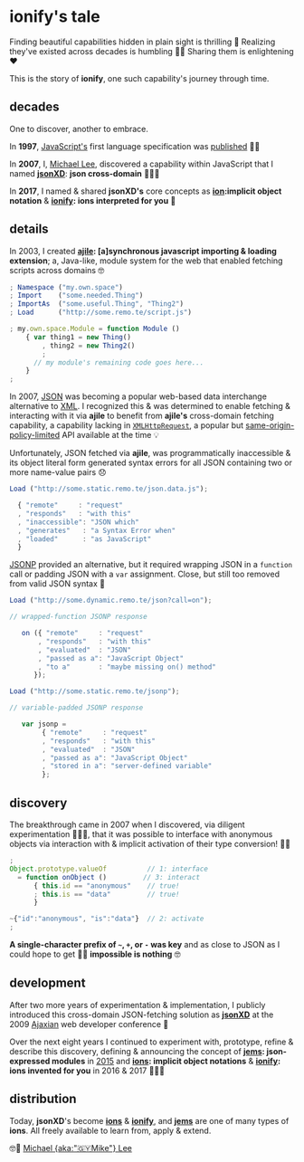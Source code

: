 # ionify's tale


Finding beautiful capabilities hidden in plain sight is thrilling 🎉 Realizing they've existed across decades is humbling 🙇🏾 Sharing them is enlightening ❤️

This is the story of **ionify**, one such capability's journey through time.


## decades

One to discover, another to embrace.

In **1997**, [JavaScript's](https://web.archive.org/web/20070916144913/http://wp.netscape.com/newsref/pr/newsrelease67.html) first language specification was [published](http://www.ecma-international.org/publications/files/ECMA-ST-ARCH/ECMA-262,%201st%20edition,%20June%201997.pdf) 🙌🏾

In **2007**, I, [Michael Lee](http://twitter.com/iskitz), discovered a capability within JavaScript that I named [**jsonXD**](http://www.slideshare.net/iskitz/using-jsonxd-for-crossdomain-json-exchange): **json cross-domain** 👨🏽‍💻

In **2017**, I named & shared **jsonXD's** core concepts as **[ion](https://github.com/ionify/ionify/blob/public/info/ion.md):implicit object notation** & **[ionify](https://github.com/ionify/ionify/): ions interpreted for you** 🎉


## details

In 2003, I created **[ajile](http://ajile.net): [a]synchronous javascript importing & loading extension**; a, Java-like, module system for the web that enabled fetching scripts across domains 🤓

```javascript
; Namespace ("my.own.space")
; Import    ("some.needed.Thing")
; ImportAs  ("some.useful.Thing", "Thing2")
; Load      ("http://some.remo.te/script.js")

; my.own.space.Module = function Module ()
    { var thing1 = new Thing()
        , thing2 = new Thing2()
        ;
      // my module's remaining code goes here...
    }
;
```

In 2007, [JSON](https://en.wikipedia.org/wiki/JSON) was becoming a popular web-based data interchange alternative to [XML](https://en.wikipedia.org/wiki/XML). I recognized this & was determined to enable fetching & interacting with it via **ajile** to benefit from **ajile's** cross-domain fetching capability, a capability lacking in [`XMLHttpRequest`](https://en.wikipedia.org/wiki/XMLHttpRequest), a popular but [same-origin-policy-limited](https://en.wikipedia.org/wiki/Same-origin_policy) API available at the time 💡

Unfortunately, JSON fetched via **ajile**, was programmatically inaccessible & its object literal form generated syntax errors for all JSON containing two or more name-value pairs 😞

```javascript
Load ("http://some.static.remo.te/json.data.js");

  { "remote"     : "request"
  , "responds"   : "with this"
  , "inaccessible": "JSON which"
  , "generates"   : "a Syntax Error when"
  , "loaded"      : "as JavaScript"
  }
```

[JSONP](https://en.wikipedia.org/wiki/JSONP) provided an alternative, but it required wrapping JSON in a `function` call or padding JSON with a `var` assignment. Close, but still too removed from valid JSON syntax 🤔

```javascript
Load ("http://some.dynamic.remo.te/json?call=on");

// wrapped-function JSONP response

   on ({ "remote"     : "request"
       , "responds"   : "with this"
       , "evaluated"  : "JSON"
       , "passed as a": "JavaScript Object"
       , "to a"       : "maybe missing on() method"
      });

Load ("http://some.static.remo.te/jsonp");

// variable-padded JSONP response

   var jsonp =
        { "remote"     : "request"
        , "responds"   : "with this"
        , "evaluated"  : "JSON"
        , "passed as a": "JavaScript Object"
        , "stored in a": "server-defined variable"
        };
```

## discovery

The breakthrough came in 2007 when I discovered, via diligent experimentation 👨🏽‍💻, that it was possible to interface with anonymous objects via interaction with & implicit activation of their type conversion! 🙌🏾

```javascript
;
Object.prototype.valueOf          // 1: interface
  = function onObject ()         // 3: interact
      { this.id == "anonymous"    // true!
      ; this.is == "data"         // true!
      }

~{"id":"anonymous", "is":"data"}  // 2: activate
;
```

**A single-character prefix of `~`, `+`, or `-` was key** and as close to JSON as I could hope to get 👌🏾 **impossible is nothing** 🤓


## development

After two more years of experimentation & implementation, I publicly introduced this cross-domain JSON-fetching solution as [**jsonXD**](http://www.slideshare.net/iskitz/using-jsonxd-for-crossdomain-json-exchange) at the 2009 [Ajaxian](http://web.archive.org/web/20090916010056/http://ajaxexperience.techtarget.com:80/conference/html/speakers.html#MLee) web developer conference 🎉

Over the next eight years I continued to experiment with, prototype, refine & describe this discovery, defining & announcing the concept of **[jems](https://github.com/ionify/jems/blob/public/about/jem.md): json-expressed modules** in [2015](https://github.com/ionify/jems/blob/24ab93d910334e3bbe05b72869cbb4fd81639e10/about/jems.md) and **[ions](https://github.com/ionify/ionify/blob/public/info/ion.md): implicit object notations** & **[ionify](https://github.com/ionify/ionify/blob/public/README.md): ions invented for you** in 2016 & 2017 👨🏽‍💻

## distribution

Today, **jsonXD**'s become **[ions](https://github.com/ionify/ionify/blob/public/info/ion.md)** & **[ionify](https://github.com/ionify/ionify/blob/public/README.md)**, and **[jems](https://github.com/ionify/jems/blob/public/about/jem.md)** are one of many types of **ions**. All freely available to learn from, apply & extend.

🤓🖤
[Michael {aka:"🇬🇾Mike"} Lee](http://twitter.com/iskitz)
